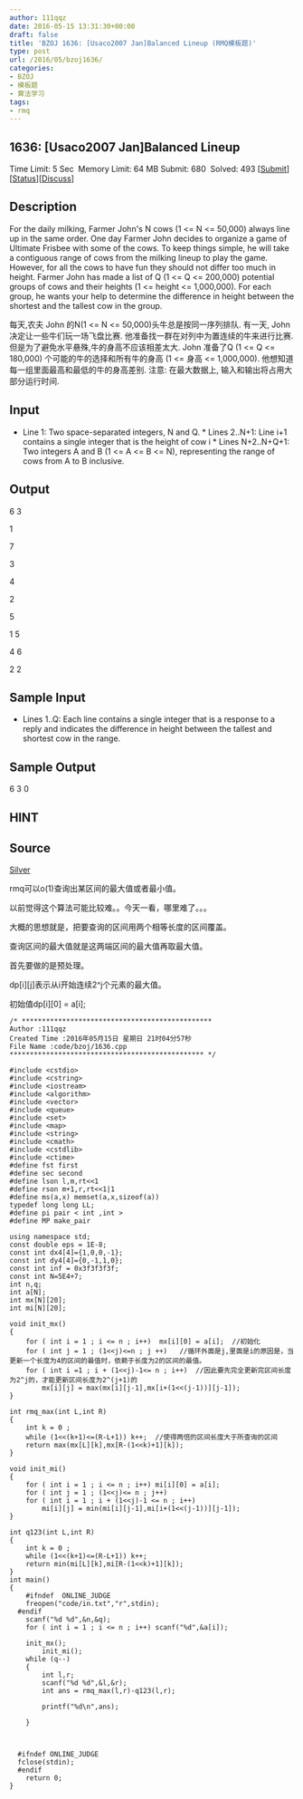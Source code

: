 ```yaml
---
author: 111qqz
date: 2016-05-15 13:31:30+00:00
draft: false
title: 'BZOJ 1636: [Usaco2007 Jan]Balanced Lineup (RMQ模板题)'
type: post
url: /2016/05/bzoj1636/
categories:
- BZOJ
- 模板题
- 算法学习
tags:
- rmq
---
```





## 1636: [Usaco2007 Jan]Balanced Lineup


Time Limit: 5 Sec  Memory Limit: 64 MB
Submit: 680  Solved: 493
[[Submit](http://www.lydsy.com/JudgeOnline/submitpage.php?id=1636)][[Status](http://www.lydsy.com/JudgeOnline/problemstatus.php?id=1636)][[Discuss](http://www.lydsy.com/JudgeOnline/bbs.php?id=1636)]


## Description






For the daily milking, Farmer John's N cows (1 <= N <= 50,000) always line up in the same order. One day Farmer John decides to organize a game of Ultimate Frisbee with some of the cows. To keep things simple, he will take a contiguous range of cows from the milking lineup to play the game. However, for all the cows to have fun they should not differ too much in height. Farmer John has made a list of Q (1 <= Q <= 200,000) potential groups of cows and their heights (1 <= height <= 1,000,000). For each group, he wants your help to determine the difference in height between the shortest and the tallest cow in the group.

每天,农夫 John 的N(1 <= N <= 50,000)头牛总是按同一序列排队. 有一天, John
决定让一些牛们玩一场飞盘比赛. 他准备找一群在对列中为置连续的牛来进行比赛.
但是为了避免水平悬殊,牛的身高不应该相差太大.
John 准备了Q (1 <= Q <= 180,000) 个可能的牛的选择和所有牛的身高 (1 <=
身高 <= 1,000,000). 他想知道每一组里面最高和最低的牛的身高差别.
注意: 在最大数据上, 输入和输出将占用大部分运行时间.






## Input






* Line 1: Two space-separated integers, N and Q. * Lines 2..N+1: Line i+1 contains a single integer that is the height of cow i * Lines N+2..N+Q+1: Two integers A and B (1 <= A <= B <= N), representing the range of cows from A to B inclusive.






## Output







6 3




1




7




3




4




2




5




1 5




4 6




2 2










## Sample Input




* Lines 1..Q: Each line contains a single integer that is a response
to a reply and indicates the difference in height between the
tallest and shortest cow in the range.





## Sample Output




6
3
0





## HINT







## Source






[Silver](http://www.lydsy.com/JudgeOnline/problemset.php?search=Silver)








rmq可以o(1)查询出某区间的最大值或者最小值。

以前觉得这个算法可能比较难。。今天一看，哪里难了。。。

大概的思想就是，把要查询的区间用两个相等长度的区间覆盖。

查询区间的最大值就是这两端区间的最大值再取最大值。

首先要做的是预处理。

dp[i][j]表示从i开始连续2^j个元素的最大值。

初始值dp[i][0] = a[i];





    
    /* ***********************************************
    Author :111qqz
    Created Time :2016年05月15日 星期日 21时04分57秒
    File Name :code/bzoj/1636.cpp
    ************************************************ */
    
    #include <cstdio>
    #include <cstring>
    #include <iostream>
    #include <algorithm>
    #include <vector>
    #include <queue>
    #include <set>
    #include <map>
    #include <string>
    #include <cmath>
    #include <cstdlib>
    #include <ctime>
    #define fst first
    #define sec second
    #define lson l,m,rt<<1
    #define rson m+1,r,rt<<1|1
    #define ms(a,x) memset(a,x,sizeof(a))
    typedef long long LL;
    #define pi pair < int ,int >
    #define MP make_pair
    
    using namespace std;
    const double eps = 1E-8;
    const int dx4[4]={1,0,0,-1};
    const int dy4[4]={0,-1,1,0};
    const int inf = 0x3f3f3f3f;
    const int N=5E4+7;
    int n,q;
    int a[N];
    int mx[N][20];
    int mi[N][20];
    
    void init_mx()
    {
        for ( int i = 1 ; i <= n ; i++)  mx[i][0] = a[i];  //初始化
        for ( int j = 1 ; (1<<j)<=n ; j ++)   //循环外面是j,里面是i的原因是，当更新一个长度为4的区间的最值时，依赖于长度为2的区间的最值。
    	for ( int i =1 ; i + (1<<j)-1<= n ; i++)  //因此要先完全更新完区间长度为2^j的，才能更新区间长度为2^(j+1)的
    	    mx[i][j] = max(mx[i][j-1],mx[i+(1<<(j-1))][j-1]);
    }
    
    int rmq_max(int L,int R)
    {
        int k = 0 ; 
        while (1<<(k+1)<=(R-L+1)) k++;  //使得两倍的区间长度大于所查询的区间
        return max(mx[L][k],mx[R-(1<<k)+1][k]);
    }
    
    void init_mi()
    {
        for ( int i = 1 ; i <= n ; i++) mi[i][0] = a[i];
        for ( int j = 1 ; (1<<j)<= n ; j++)
    	for ( int i = 1 ; i + (1<<j)-1 <= n ; i++)
    	    mi[i][j] = min(mi[i][j-1],mi[i+(1<<(j-1))][j-1]);
    }
    
    int q123(int L,int R)
    {
        int k = 0 ; 
        while (1<<(k+1)<=(R-L+1)) k++;  
        return min(mi[L][k],mi[R-(1<<k)+1][k]);
    }
    int main()
    {
    	#ifndef  ONLINE_JUDGE 
    	freopen("code/in.txt","r",stdin);
      #endif
    	scanf("%d %d",&n,&q);
    	for ( int i = 1 ; i <= n ; i++) scanf("%d",&a[i]);
    
    	init_mx();
            init_mi();	
    	while (q--)
    	{
    	    int l,r;
    	    scanf("%d %d",&l,&r);
    	    int ans = rmq_max(l,r)-q123(l,r);
    
    	    printf("%d\n",ans);
    
    	}
    	
    
    
      #ifndef ONLINE_JUDGE  
      fclose(stdin);
      #endif
        return 0;
    }
    
